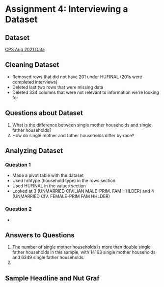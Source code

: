 # Assignment 4: Interviewing a Dataset

## Dataset

[CPS Aug 2021 Data](https://github.com/juliashapero/datavisualization-fall2021/blob/main/CPS%20Aug%202021%20Data%20Cleaned%20FINAL.csv)

## Cleaning Dataset

* Removed rows that did not have 201 under HUFINAL (201s were completed interviews)
* Deleted last two rows that were missing data
* Deleted 334 columns that were not relevant to information we're looking for

## Questions about Dataset

1. What is the difference between single mother households and single father households? 
2. How do single mother and father households differ by race?

## Analyzing Dataset

### Question 1

* Made a pivot table with the dataset
* Used hrhtype (household type) in the rows section
* Used HUFINAL in the values section
* Looked at 3 (UNMARRIED CIVILIAN MALE-PRIM. FAM HHLDER) and 4 (UNMARRIED CIV. FEMALE-PRIM FAM HHLDER)

### Question 2

* 

## Answers to Questions

1. The number of single mother households is more than double single father households in this sample, with 14163 single mother households and 6349 single father households.
2. 

## Sample Headline and Nut Graf
